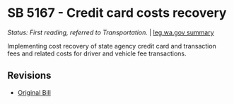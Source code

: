# SB 5167 - Credit card costs recovery
*Status: First reading, referred to Transportation.* | [leg.wa.gov summary](https://app.leg.wa.gov/billsummary?BillNumber=5167&Year=2021)

Implementing cost recovery of state agency credit card and transaction fees and related costs for driver and vehicle fee transactions.

## Revisions
* [Original Bill](1/)